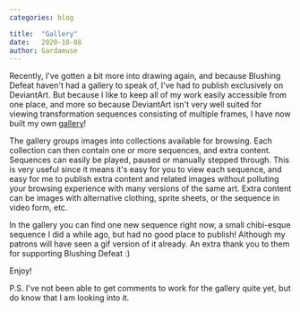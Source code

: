 ```yaml
---
categories: blog

title:  "Gallery"
date:   2020-10-08
author: Gardamuse
---
```


Recently, I've gotten a bit more into drawing again, and because Blushing Defeat haven't had a gallery to speak of, I've had to publish exclusively on DeviantArt. But because I like to keep all of my work easily accessible from one place, and more so because DeviantArt isn't very well suited for viewing transformation sequences consisting of multiple frames, I have now built my own [gallery](/gallery/)!

The gallery groups images into collections available for browsing. Each collection can then contain one or more sequences, and extra content. Sequences can easily be played, paused or manually stepped through. This is very useful since it means it's easy for you to view each sequence, and easy for me to publish extra content and related images without polluting your browsing experience with many versions of the same art. Extra content can be images with alternative clothing, sprite sheets, or the sequence in video form, etc.

In the gallery you can find one new sequence right now, a small chibi-esque sequence I did a while ago, but had no good place to publish! Although my patrons will have seen a gif version of it already. An extra thank you to them for supporting Blushing Defeat :)

Enjoy!


P.S. I've not been able to get comments to work for the gallery quite yet, but do know that I am looking into it.
